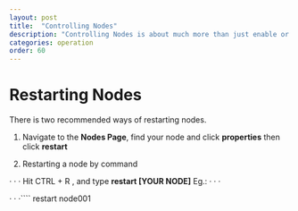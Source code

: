 ```yaml
---
layout: post
title:  "Controlling Nodes"
description: "Controlling Nodes is about much more than just enable or disable them. Learn more about how to Reset, Restart, Wipe, Move and Transfer your Nodes."
categories: operation
order: 60
---
```


# Restarting Nodes

There is two recommended ways of restarting nodes.

1. Navigate to the **Nodes Page**, find your node and click **properties** then click **restart**

2. Restarting a node by command

· · · Hit CTRL + R , and type **restart [YOUR NODE]** Eg.: · · ·

· · ·````
restart node001
``` · ·
